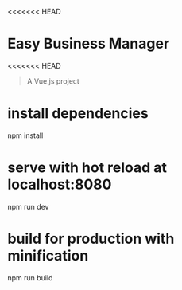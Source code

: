 <<<<<<< HEAD
# Easy Business Manager
<<<<<<< HEAD

> A Vue.js project

# install dependencies
npm install

# serve with hot reload at localhost:8080
npm run dev

# build for production with minification
npm run build



